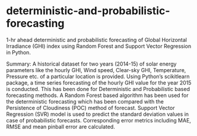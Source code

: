 # deterministic-and-probabilistic-forecasting
1-hr ahead deterministic and probabilistic forecasting of Global Horizontal Irradiance (GHI) index using Random Forest and Support Vector Regression in Python.

Summary:
A historical dataset for two years (2014-15) of solar energy parameters like the hourly GHI, Wind speed, Clear-sky GHI, Temperature, Pressure etc. of a particular location is provided. Using Python’s scikitlearn package, a time series forecasting of the hourly GHI value for the year 2015 is conducted. This has been done for Deterministic and Probabilistic based forecasting methods. A Random Forest based algorithm has been used for the deterministic forecasting which has been compared with the Persistence of Cloudiness (POC) method of forecast. Support Vector Regression (SVR) model is used to predict the standard deviation values in case of probabilistic forecasts. Corresponding error metrics including MAE, RMSE and mean pinball error are calculated.
